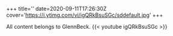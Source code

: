 +++
title=''
date=2020-09-11T17:26:30Z
cover='https://i.ytimg.com/vi/igQRkBsuSGc/sddefault.jpg'
+++

All content belongs to GlennBeck.
{{< youtube igQRkBsuSGc >}}
